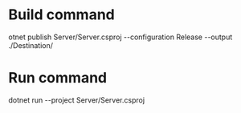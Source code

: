 

# Build command
otnet publish Server/Server.csproj --configuration Release --output ./Destination/

# Run command
dotnet run --project Server/Server.csproj 